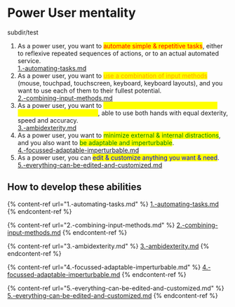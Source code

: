 # Power User mentality

subdir/test

1. As a power user, you want to <mark style="color:red;">automate simple & repetitive tasks</mark>, either to reflexive repeated sequences of actions, or to an actual automated service.\
   [1.-automating-tasks.md](1.-automating-tasks.md "mention")
2. As a power user, you want to <mark style="color:orange;">use a combination of input methods</mark> (mouse, touchpad, touchscreen, keyboard, keyboard layouts), and you want to use each of them to their fullest potential.\
   [2.-combining-input-methods.md](2.-combining-input-methods.md "mention")
3. As a power user, you want to <mark style="color:yellow;">be capable of using either hand for any input device at any moment</mark>, able to use both hands with equal dexterity, speed and accuracy.\
   [3.-ambidexterity.md](3.-ambidexterity.md "mention")
4. As a power user, you want to <mark style="color:green;">minimize external & internal distractions</mark>, and you also want to <mark style="color:green;">be adaptable and imperturbable</mark>.\
   [4.-focussed-adaptable-imperturbable.md](4.-focussed-adaptable-imperturbable.md "mention")
5. As a power user, you can <mark style="color:blue;">edit & customize anything you want & need</mark>.\
   [5.-everything-can-be-edited-and-customized.md](5.-everything-can-be-edited-and-customized.md "mention")

## How to develop these abilities

{% content-ref url="1.-automating-tasks.md" %}
[1.-automating-tasks.md](1.-automating-tasks.md)
{% endcontent-ref %}

{% content-ref url="2.-combining-input-methods.md" %}
[2.-combining-input-methods.md](2.-combining-input-methods.md)
{% endcontent-ref %}

{% content-ref url="3.-ambidexterity.md" %}
[3.-ambidexterity.md](3.-ambidexterity.md)
{% endcontent-ref %}

{% content-ref url="4.-focussed-adaptable-imperturbable.md" %}
[4.-focussed-adaptable-imperturbable.md](4.-focussed-adaptable-imperturbable.md)
{% endcontent-ref %}

{% content-ref url="5.-everything-can-be-edited-and-customized.md" %}
[5.-everything-can-be-edited-and-customized.md](5.-everything-can-be-edited-and-customized.md)
{% endcontent-ref %}









